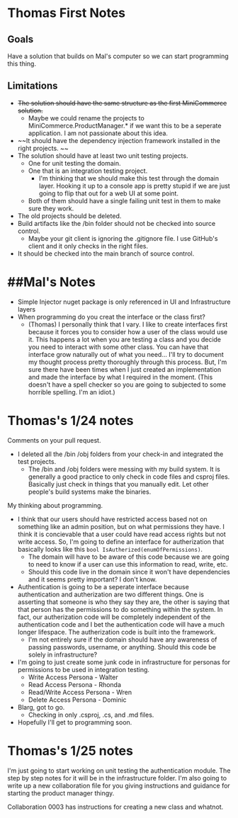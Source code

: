 Thomas First Notes
===

Goals
---
Have a solution that builds on Mal's computer so we can start programming this thing. 

Limitations
---
- ~~The solution should have the same structure as the first MiniCommerce solution.~~ 
    - Maybe we could rename the projects to MiniCommerce.ProductManager.* if we want this to be a seperate application. I am not passionate about this idea.
- ~~It should have the dependency injection framework installed in the right projects. ~~
- The solution should have at least two unit testing projects. 
    - One for unit testing the domain. 
    - One that is an integration testing project. 
        - I'm thinking that we should make this test through the domain layer. Hooking it up to a console app is pretty stupid if we are just going to flip that out for a web UI at some point. 
    - Both of them should have a single failing unit test in them to make sure they work.
- The old projects should be deleted.
- Build artifacts like the /bin folder should not be checked into source control.
    - Maybe your git client is ignoring the .gitignore file. I use GitHub's client and it only checks in the right files.
- It should be checked into the main branch of source control.

##Mal's Notes
===
- Simple Injector nuget package is only referenced in UI and Infrastructure layers
- When programming do you creat the interface or the class first?
    - (Thomas) I personally think that I vary. I like to create interfaces first because it forces you to consider how a user of the class would use it. This happens a lot when you are testing a class and you decide you need to interact with some other class. You can have that interface grow naturally out of what you need... I'll try to document my thought process pretty thoroughly through this process. But, I'm sure there have been times when I just created an implementation and made the interface by what I required in the moment. (This doesn't have a spell checker so you are going to subjected to some horrible spelling. I'm an idiot.)


Thomas's 1/24 notes
===

Comments on your pull request.
- I deleted all the /bin /obj folders from your check-in and integrated the test projects. 
    - The /bin and /obj folders were messing with my build system. It is generally a good practice to only check in code files and csproj files. Basically just check in things that you manually edit. Let other people's build systems make the binaries. 

My thinking about programming.
- I think that our users should have restricted access based not on something like an admin position, but on what permissions they have. I think it is concievable that a user could have read access rights but not write access. So, I'm going to define an interface for autherization that basically looks like this ``bool IsAutherized(enumOfPermissions)``. 
    - The domain will have to be aware of this code because we are going to need to know if a user can use this information to read, write, etc. 
    - Should this code live in the domain since it won't have dependencies and it seems pretty important? I don't know.
- Authentication is going to be a seperate interface because authentication and autherization are two different things. One is asserting that someone is who they say they are, the other is saying that that person has the permissions to do something within the system. In fact, our autherization code will be completely independent of the authentication code and I bet the authentication code will have a much longer lifespace. The autherization code is built into the framework. 
    - I'm not entirely sure if the domain should have any awareness of passing passwords, username, or anything. Should this code be solely in infrastructure? 
- I'm going to just create some junk code in infrastructure for personas for permissions to be used in integration testing. 
    - Write Access Persona - Walter
    - Read Access Persona - Rhonda
    - Read/Write Access Persona - Wren
    - Delete Access Persona - Dominic
- Blarg, got to go. 
    - Checking in only .csproj, .cs, and .md files. 
- Hopefully I'll get to programming soon. 

Thomas's 1/25 notes
===
I'm just going to start working on unit testing the authentication module. The step by step notes for it will be in the infrastructure folder. I'm also going to write up a new collaboration file for you giving instructions and guidance for starting the product manager thingy.

Collaboration 0003 has instructions for creating a new class and whatnot.



